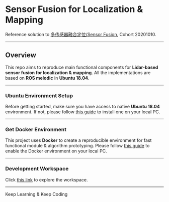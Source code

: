 # Sensor Fusion for Localization & Mapping

Reference solution to [多传感器融合定位/Sensor Fusion](https://www.shenlanxueyuan.com/my/course/261), Cohort 20201010.

---

## Overview

This repo aims to reproduce main functional components for **Lidar-based sensor fusion for localization & mapping**. All the implementations are based on **ROS melodic** in **Ubuntu 18.04**.

---

### Ubuntu Environment Setup

Before getting started, make sure you have access to native **Ubuntu 18.04** environment. If not, please follow [this guide](ubuntu-setup/README.md) to install one on your local PC.

---

### Get Docker Environment

This project uses **Docker** to create a reproducible environment for fast functional module & algorithm prototyping. Please follow [this guide](docker/README.md) to enable the Docker environment on your local PC.

---

### Development Workspace

Click [this link](workspace/README.md) to explore the workspace.

---

Keep Learning & Keep Coding